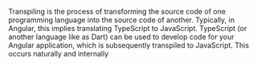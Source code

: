 Transpiling is the process of transforming the source code of one programming language into the source code of another. Typically, in Angular, this implies translating TypeScript to JavaScript. TypeScript (or another language like as Dart) can be used to develop code for your Angular application, which is subsequently transpiled to JavaScript. This occurs naturally and internally